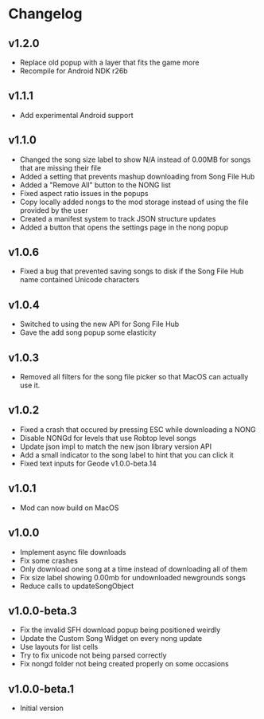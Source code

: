 # Changelog

## v1.2.0

 * Replace old popup with a layer that fits the game more
 * Recompile for Android NDK r26b

## v1.1.1

 * Add experimental Android support

## v1.1.0

 * Changed the song size label to show N/A instead of 0.00MB for songs that are missing their file
 * Added a setting that prevents mashup downloading from Song File Hub
 * Added a "Remove All" button to the NONG list
 * Fixed aspect ratio issues in the popups
 * Copy locally added nongs to the mod storage instead of using the file provided by the user
 * Created a manifest system to track JSON structure updates
 * Added a button that opens the settings page in the nong popup

## v1.0.6

 * Fixed a bug that prevented saving songs to disk if the Song File Hub name contained Unicode characters

## v1.0.4

 * Switched to using the new API for Song File Hub
 * Gave the add song popup some elasticity

## v1.0.3
 
 * Removed all filters for the song file picker so that MacOS can actually use it.

## v1.0.2

 * Fixed a crash that occured by pressing ESC while downloading a NONG
 * Disable NONGd for levels that use Robtop level songs
 * Update json impl to match the new json library version API
 * Add a small indicator to the song label to hint that you can click it
 * Fixed text inputs for Geode v1.0.0-beta.14

## v1.0.1

 * Mod can now build on MacOS

## v1.0.0

 * Implement async file downloads
 * Fix some crashes
 * Only download one song at a time instead of downloading all of them
 * Fix size label showing 0.00mb for undownloaded newgrounds songs
 * Reduce calls to updateSongObject

## v1.0.0-beta.3

 * Fix the invalid SFH download popup being positioned weirdly
 * Update the Custom Song Widget on every nong update
 * Use layouts for list cells
 * Try to fix unicode not being parsed correctly
 * Fix nongd folder not being created properly on some occasions

## v1.0.0-beta.1

 * Initial version
